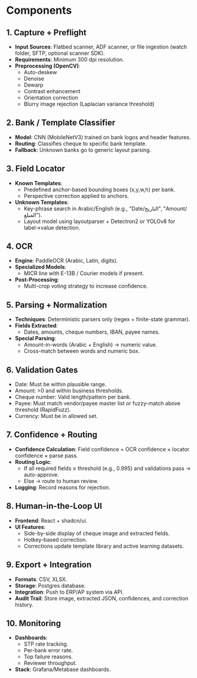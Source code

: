 # Components

## 1. Capture + Preflight
- **Input Sources**: Flatbed scanner, ADF scanner, or file ingestion (watch folder, SFTP, optional scanner SDK).
- **Requirements**: Minimum 300 dpi resolution.
- **Preprocessing (OpenCV)**:
  - Auto-deskew
  - Denoise
  - Dewarp
  - Contrast enhancement
  - Orientation correction
  - Blurry image rejection (Laplacian variance threshold)

## 2. Bank / Template Classifier
- **Model**: CNN (MobileNetV3) trained on bank logos and header features.
- **Routing**: Classifies cheque to specific bank template.
- **Fallback**: Unknown banks go to generic layout parsing.

## 3. Field Locator
- **Known Templates**:
  - Predefined anchor-based bounding boxes (x,y,w,h) per bank.
  - Perspective correction applied to anchors.
- **Unknown Templates**:
  - Key-phrase search in Arabic/English (e.g., "Date/التاريخ", "Amount/المبلغ").
  - Layout model using layoutparser + Detectron2 or YOLOv8 for label→value detection.

## 4. OCR
- **Engine**: PaddleOCR (Arabic, Latin, digits).
- **Specialized Models**:
  - MICR line with E-13B / Courier models if present.
- **Post-Processing**:
  - Multi-crop voting strategy to increase confidence.

## 5. Parsing + Normalization
- **Techniques**: Deterministic parsers only (regex + finite-state grammar).
- **Fields Extracted**:
  - Dates, amounts, cheque numbers, IBAN, payee names.
- **Special Parsing**:
  - Amount-in-words (Arabic + English) → numeric value.
  - Cross-match between words and numeric box.

## 6. Validation Gates
- Date: Must be within plausible range.
- Amount: >0 and within business thresholds.
- Cheque number: Valid length/pattern per bank.
- Payee: Must match vendor/payee master list or fuzzy-match above threshold (RapidFuzz).
- Currency: Must be in allowed set.

## 7. Confidence + Routing
- **Confidence Calculation**: Field confidence = OCR confidence × locator confidence × parse pass.
- **Routing Logic**:
  - If all required fields ≥ threshold (e.g., 0.995) and validations pass → auto-approve.
  - Else → route to human review.
- **Logging**: Record reasons for rejection.

## 8. Human-in-the-Loop UI
- **Frontend**: React + shadcn/ui.
- **UI Features**:
  - Side-by-side display of cheque image and extracted fields.
  - Hotkey-based correction.
  - Corrections update template library and active learning datasets.

## 9. Export + Integration
- **Formats**: CSV, XLSX.
- **Storage**: Postgres database.
- **Integration**: Push to ERP/AP system via API.
- **Audit Trail**: Store image, extracted JSON, confidences, and correction history.

## 10. Monitoring
- **Dashboards**:
  - STP rate tracking.
  - Per-bank error rate.
  - Top failure reasons.
  - Reviewer throughput.
- **Stack**: Grafana/Metabase dashboards.
